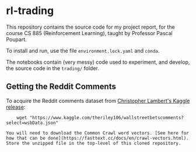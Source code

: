 # rl-trading
This repository contains the source code for my project report, for the course CS 885 (Reinforcement Learning), taught by Professor Pascal Poupart.

To install and run, use the file `environment.lock.yaml` and `conda`.

The notebooks contain (very messy) code used to experiment, and develop, the source code in the `trading/` folder.

## Getting the Reddit Comments

To acquire the Reddit comments dataset from [Christopher Lambert's Kaggle release](https://www.kaggle.com/theriley106/wallstreetbetscomments):

```
	wget "https://www.kaggle.com/theriley106/wallstreetbetscomments?select=wsbData.json"

You will need to download the Common Crawl word vectors. [See here for how that can be done](https://fasttext.cc/docs/en/crawl-vectors.html).
Store the unzipped file in the top-level of this cloned repository.